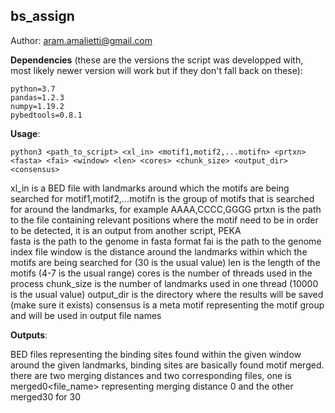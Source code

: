 ## bs_assign
Author: aram.amalietti@gmail.com


**Dependencies** (these are the versions the script was developped with, most likely newer version will work but if they don't fall back on these):
```
python=3.7  
pandas=1.2.3  
numpy=1.19.2  
pybedtools=0.8.1  
```
**Usage**:  
  ```
  python3 <path_to_script> <xl_in> <motif1,motif2,...motifn> <prtxn> <fasta> <fai> <window> <len> <cores> <chunk_size> <output_dir> <consensus>  
  ```
  xl_in is a BED file with landmarks around which the motifs are being searched for
  motif1,motif2,...motifn is the group of motifs that is searched for around the landmarks, for example AAAA,CCCC,GGGG
  prtxn is the path to the file containing relevant positions where the motif need to be in order to be detected, it is an output from another script, PEKA  
  fasta is the path to the genome in fasta format
  fai is the path to the genome index file
  window is the distance around the landmarks within which the motifs are being searched for (30 is the usual value)
  len is the length of the motifs (4-7 is the usual range)
  cores is the number of threads used in the process
  chunk_size is the number of landmarks used in one thread (10000 is the usual value)
  output_dir is the directory where the results will be saved (make sure it exists)
  consensus is a meta motif representing the motif group and will be used in output file names  
  
**Outputs**:

 BED files representing the binding sites found within the given window around the given landmarks, binding sites are basically found motif merged.  
 there are two merging distances and two corresponding files, one is merged0<file_name> representing merging distance 0 and the other merged30 for 30
  
  
  
  

